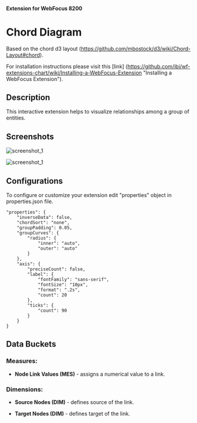 #### Extension for WebFocus 8200

# Chord Diagram

Based on the chord d3 layout (https://github.com/mbostock/d3/wiki/Chord-Layout#chord).

For installation instructions please visit this [link] (https://github.com/ibi/wf-extensions-chart/wiki/Installing-a-WebFocus-Extension "Installing a WebFocus Extension").

## Description

This interactive extension helps to visualize relationships among a group of entities.

## Screenshots

![screenshot_1](https://github.com/ibi/wf-extensions-chart/blob/master/com.ibi.chord/screenshots/1.png)

![screenshot_1](https://github.com/ibi/wf-extensions-chart/blob/master/com.ibi.chord/screenshots/2.png)

## Configurations

To configure or customize your extension edit "properties" object in properties.json file.
	
	"properties": {
		"inverseData": false,
		"chordSort": "none",
		"groupPadding": 0.05,
		"groupCurves": {
			"radius": {
				"inner": "auto",
				"outer": "auto"
			}
		},
		"axis": {
			"preciseCount": false,
			"label": {
				"fontFamily": "sans-serif",
				"fontSize": "10px",
				"format": ".2s",
				"count": 20
			},
			"ticks": {
				"count": 90
			}
		}
	}

## Data Buckets

### Measures:

* **Node Link Values (MES)** - assigns a numerical value to a link.

### Dimensions:

* **Source Nodes (DIM)** - defines source of the link.

* **Target Nodes (DIM)** - defines target of the link.

